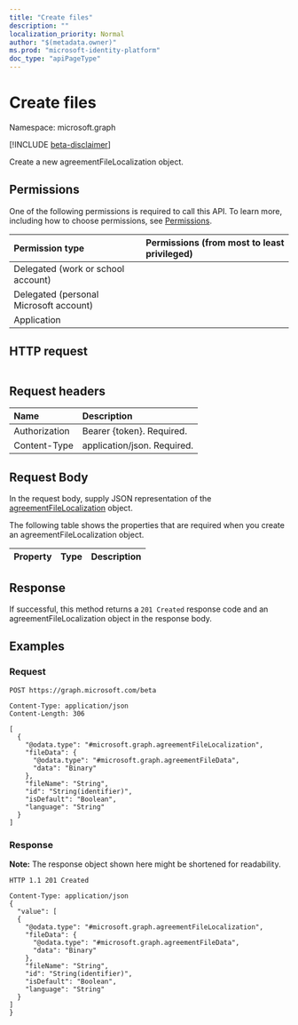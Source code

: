 ```yaml
---
title: "Create files"
description: ""
localization_priority: Normal
author: "$(metadata.owner)"
ms.prod: "microsoft-identity-platform"
doc_type: "apiPageType"
---
```


# Create files

Namespace: microsoft.graph

[!INCLUDE [beta-disclaimer](../../includes/beta-disclaimer.md)]

Create a new agreementFileLocalization object.

## Permissions

One of the following permissions is required to call this API. To learn more, including how to choose permissions, see [Permissions](/graph/permissions-reference).

| Permission type                        | Permissions (from most to least privileged) |
| :------------------------------------- | :------------------------------------------ |
| Delegated (work or school account)     |                                             |
| Delegated (personal Microsoft account) |                                             |
| Application                            |                                             |

## HTTP request

<!-- {
  "blockType": "ignored"
}
-->

```http

```

## Request headers

| Name          | Description                 |
| :------------ | :-------------------------- |
| Authorization | Bearer {token}. Required.   |
| Content-Type  | application/json. Required. |

## Request Body

In the request body, supply JSON representation of the [agreementFileLocalization](../resources/-agreementfilelocalization.md) object.

<!-- Actions and Functions -->

<!-- CRUD Methods -->

The following table shows the properties that are required when you create an agreementFileLocalization object.

| Property | Type | Description |
| :------- | :--- | :---------- |

## Response

If successful, this method returns a `201 Created` response code and an agreementFileLocalization object in the response body.

## Examples

### Request

<!-- {
  "blockType": "request",
  "name": "create_files"
}
-->

```http
POST https://graph.microsoft.com/beta

Content-Type: application/json
Content-Length: 306

[
  {
    "@odata.type": "#microsoft.graph.agreementFileLocalization",
    "fileData": {
      "@odata.type": "#microsoft.graph.agreementFileData",
      "data": "Binary"
    },
    "fileName": "String",
    "id": "String(identifier)",
    "isDefault": "Boolean",
    "language": "String"
  }
]

```

### Response

**Note:** The response object shown here might be shortened for readability.

<!-- {
  "blockType": "response",
  "truncated": true,
  "@odata.type": "$(this.ReturnTypeFullName)"
}
-->

```http
HTTP 1.1 201 Created

Content-Type: application/json
{
  "value": [
  {
    "@odata.type": "#microsoft.graph.agreementFileLocalization",
    "fileData": {
      "@odata.type": "#microsoft.graph.agreementFileData",
      "data": "Binary"
    },
    "fileName": "String",
    "id": "String(identifier)",
    "isDefault": "Boolean",
    "language": "String"
  }
]
}

```
